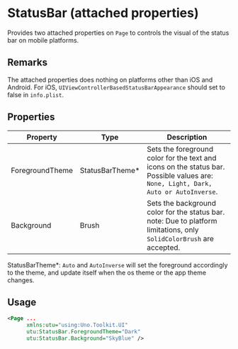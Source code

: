 # StatusBar (attached properties)
Provides two attached properties on `Page` to controls the visual of the status bar on mobile platforms.

## Remarks
The attached properties does nothing on platforms other than iOS and Android.
For iOS, `UIViewControllerBasedStatusBarAppearance` should set to false in `info.plist`.

## Properties
Property|Type|Description
-|-|-
ForegroundTheme|StatusBarTheme\*|Sets the foreground color for the text and icons on the status bar. Possible values are: `None, Light, Dark, Auto or AutoInverse`.
Background|Brush|Sets the background color for the status bar. <br/> note: Due to platform limitations, only `SolidColorBrush` are accepted.

StatusBarTheme\*: `Auto` and `AutoInverse` will set the foreground accordingly to the theme, and update itself when the os theme or the app theme changes.

## Usage
```xml
<Page ...
      xmlns:utu="using:Uno.Toolkit.UI"
      utu:StatusBar.ForegroundTheme="Dark"
      utu:StatusBar.Background="SkyBlue" />
```
